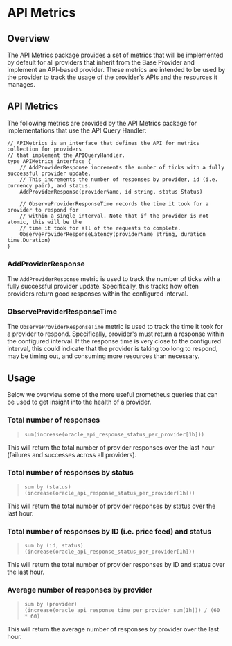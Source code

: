 # API Metrics

## Overview

The API Metrics package provides a set of metrics that will be implemented by default for all providers that inherit from the Base Provider and implement an API-based provider. These metrics are intended to be used by the provider to track the usage of the provider's APIs and the resources it manages.

## API Metrics

The following metrics are provided by the API Metrics package for implementations that use the API Query Handler:

```golang
// APIMetrics is an interface that defines the API for metrics collection for providers
// that implement the APIQueryHandler.
type APIMetrics interface {
	// AddProviderResponse increments the number of ticks with a fully successful provider update.
	// This increments the number of responses by provider, id (i.e. currency pair), and status.
	AddProviderResponse(providerName, id string, status Status)

	// ObserveProviderResponseTime records the time it took for a provider to respond for
	// within a single interval. Note that if the provider is not atomic, this will be the
	// time it took for all of the requests to complete.
	ObserveProviderResponseLatency(providerName string, duration time.Duration)
}
```

### AddProviderResponse

The `AddProviderResponse` metric is used to track the number of ticks with a fully successful provider update. Specifically, this tracks how often providers return good responses within the configured interval.

### ObserveProviderResponseTime

The `ObserveProviderResponseTime` metric is used to track the time it took for a provider to respond. Specifically, provider's must return a response within the configured interval. If the response time is very close to the configured interval, this could indicate that the provider is taking too long to respond, may be timing out, and consuming more resources than necessary.

## Usage

Below we overview some of the more useful prometheus queries that can be used to get insight into the health of a provider.

### Total number of responses

> ```promql
> sum(increase(oracle_api_response_status_per_provider[1h]))
> ```

This will return the total number of provider responses over the last hour (failures and successes across all providers).

### Total number of responses by status

> ```promql
> sum by (status) (increase(oracle_api_response_status_per_provider[1h]))
> ```

This will return the total number of provider responses by status over the last hour.

### Total number of responses by ID (i.e. price feed) and status

> ```promql
> sum by (id, status) (increase(oracle_api_response_status_per_provider[1h]))
> ```

This will return the total number of provider responses by ID and status over the last hour.

### Average number of responses by provider

> ```promql
> sum by (provider) (increase(oracle_api_response_time_per_provider_sum[1h])) / (60 * 60)
> ```

This will return the average number of responses by provider over the last hour.
